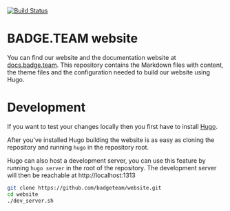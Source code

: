 [![Build Status](https://travis-ci.org/badgeteam/website-docs.svg?branch=master)](https://travis-ci.org/badgeteam/website-docs)

# BADGE.TEAM website

You can find our website and the documentation website at [docs.badge.team](docs.badge.team). This repository contains the Markdown files with content, the theme files and the configuration needed to build our website using Hugo.

# Development
If you want to test your changes locally then you first have to install [Hugo](https://gohugo.io/getting-started/installing/).

After you've installed Hugo building the website is as easy as cloning the repository and running ```hugo``` in the repository root.

Hugo can also host a development server, you can use this feature by running ```hugo server``` in the root of the repository. The development server will then be reachable at http://localhost:1313

```bash
git clone https://github.com/badgeteam/website.git
cd website
./dev_server.sh
```
